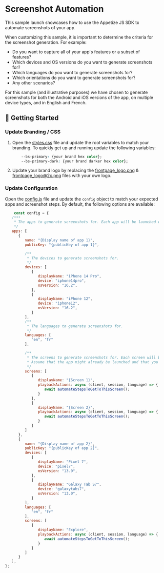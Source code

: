 # Screenshot Automation
This sample launch showcases how to use the Appetize JS SDK to automate screenshots of your app.

When customizing this sample, it is important to determine the criteria for the screenshot generation. For example:
 - Do you want to capture all of your app's features or a subset of features?
 - Which devices and OS versions do you want to generate screenshots for?
 - Which languages do you want to generate screenshots for?
 - Which orientations do you want to generate screenshots for?
 - Any other scenarios?

For this sample (and illustrative purposes) we have chosen to generate screenshots for both the Android and iOS versions of the app, on multiple device types, and in English and French. 

## :hammer: Getting Started

### Update Branding / CSS

1. Open the [styles.css](css/styles.css) file and update the root variables to match your branding. To quickly get up and running update the following variables:

    ```css
        --bs-primary: {your brand hex color};
        --bs-primary-dark: {your brand darker hex color};
    ```

2. Update your brand logo by replacing the [frontpage_logo.png](i/frontpage_logo.png) & [frontpage_logo@2x.png](i/frontpage_logo@2x.png) files with your own logo.

### Update Configuration

Open the [config.js](js/config.js) file and update the `config` object to match your expected apps and screenshot steps. By default, the following options are available:

```js
    const config = {
   /***
    * The apps to generate screenshots for. Each app will be launched on each device and each language.
    */
   apps: [
      {
         name: "{Display name of app 1}",
         publicKey: "{publicKey of app 1}",

         /**
          * The devices to generate screenshots for.
          */
         devices: [
            {
               displayName: "iPhone 14 Pro",
               device: "iphone14pro",
               osVersion: "16.2",
            },
            {
               displayName: "iPhone 12",
               device: "iphone12",
               osVersion: "16.2",
            }
         ],
         /**
          * The languages to generate screenshots for.
          */
         languages: [
            "en", "fr"
         ],

         /**
          * The screens to generate screenshots for. Each screen will be navigated to and a screenshot will be taken.
          * Assume that the app might already be launched and that you need to re-navigate to the screen.
          */
         screens: [
            {
               displayName: "{Screen 1}",
               playbackActions: async (client, session, language) => {
                  await automateStepsToGetToThisScreen();
               }
            },
            {
               displayName: "{Screen 2}",
               playbackActions: async (client, session, language) => {
                  await automateStepsToGetToThisScreen();
               }
            }
         ]
      },
      {
         name: "{Display name of app 2}",
         publicKey: "{publicKey of app 2}",
         devices: [
            {
               displayName: "Pixel 7",
               device: "pixel7",
               osVersion: "13.0",
            },
            {
               displayName: "Galaxy Tab S7",
               device: "galaxytabs7",
               osVersion: "13.0",
            }
         ],
         languages: [
            "en", "fr"
         ],
         screens: [
            {
               displayName: "Explore",
               playbackActions: async (client, session, language) => {
                  await automateStepsToGetToThisScreen();
               }
            }
         ]
      }
   ],
};
```
